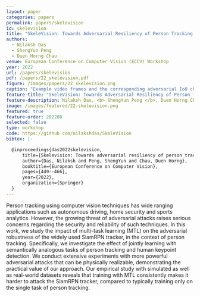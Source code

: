 ```yaml
---
layout: paper
categories: papers
permalink: papers/skelevision
id: skelevision
title: "SkeleVision: Towards Adversarial Resiliency of Person Tracking with Multi-Task Learning"
authors:
  - Nilaksh Das
  - ShengYun Peng
  - Duen Horng Chau
venue: European Conference on Computer Vision (ECCV) Workshop
year: 2022
url: /papers/skelevision
pdf: /papers/22_skelevision.pdf
figure: /images/papers/22_skelevision.png
caption: "Example video frames and the corresponding adversarial IoU charts for the video from the OTB2015-Person dataset showing the constructed static adversarial patches for single-task learning (STL) (red) and multi-task learning (MTL) (orange) for an attack with &delta; = 0.1 and 10 steps. The dashed blue box shows the ground-truth target. The attack misleads the STL tracker early, but struggles to mislead the MTL tracker until much later. The unperturbed gray regions in the patch are locations which are never predicted by the tracker. Since SiamRPN is a short-term tracker, the tracker cannot be restored once it loses the target"
feature-title: "SkeleVision: Towards Adversarial Resiliency of Person Tracking with Multi-Task Learning"
feature-description: Nilaksh Das, <b> ShengYun Peng </b>, Duen Horng Chau
image: /images/featured/22-skelevision.png
featured: true
feature-order: 202208
selected: false
type: workshop
code: https://github.com/nilakshdas/SkeleVision
bibtex: |-

  @inproceedings{das2022skelevision,
      title={Skelevision: Towards adversarial resiliency of person tracking with multi-task learning},
      author={Das, Nilaksh and Peng, ShengYun and Chau, Duen Horng},
      booktitle={European Conference on Computer Vision},
      pages={449--466},
      year={2022},
      organization={Springer}
  }
---
```


Person tracking using computer vision techniques has wide
ranging applications such as autonomous driving, home security and
sports analytics. However, the growing threat of adversarial attacks raises
serious concerns regarding the security and reliability of such techniques.
In this work, we study the impact of multi-task learning (MTL) on
the adversarial robustness of the widely used SiamRPN tracker, in the
context of person tracking. Specifically, we investigate the effect of jointly
learning with semantically analogous tasks of person tracking and human
keypoint detection. We conduct extensive experiments with more powerful
adversarial attacks that can be physically realizable, demonstrating the
practical value of our approach. Our empirical study with simulated as
well as real-world datasets reveals that training with MTL consistently
makes it harder to attack the SiamRPN tracker, compared to typically
training only on the single task of person tracking.
